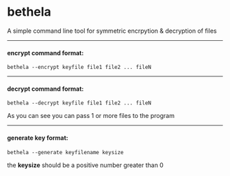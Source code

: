 # bethela

A simple command line tool for symmetric encrpytion & decryption of files 

----------------------------------------------------

#### encrypt command format:

```
bethela --encrypt keyfile file1 file2 ... fileN
```

----------------------------------------------------

#### decrypt command format:

```
bethela --decrypt keyfile file1 file2 ... fileN
```
As you can see you can pass 1 or more files to the program

----------------------------------------------------

#### generate key format:

```
bethela --generate keyfilename keysize
```
the **keysize** should be a positive number greater than 0
